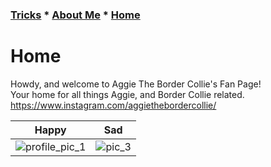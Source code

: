 ### [Tricks](Tricks.md) * [About Me](Aboutme.md) * [Home](README.md)
# Home
Howdy, and welcome to Aggie The Border Collie's Fan Page!  
Your home for all things Aggie, and Border Collie related.  
<https://www.instagram.com/aggiethebordercollie/>  

Happy             | Sad             
:----------------:|:----------------:
![profile_pic_1](https://user-images.githubusercontent.com/43384564/46035814-9e347e80-c0c9-11e8-8de8-474ba90e055b.jpg)|![pic_3](https://user-images.githubusercontent.com/43384564/46036389-ff108680-c0ca-11e8-91a6-c0d19bc063ec.jpg)
